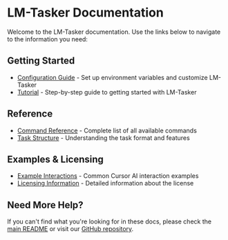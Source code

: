 # LM-Tasker Documentation

Welcome to the LM-Tasker documentation. Use the links below to navigate to the information you need:

## Getting Started

- [Configuration Guide](configuration.md) - Set up environment variables and customize LM-Tasker
- [Tutorial](tutorial.md) - Step-by-step guide to getting started with LM-Tasker

## Reference

- [Command Reference](command-reference.md) - Complete list of all available commands
- [Task Structure](task-structure.md) - Understanding the task format and features

## Examples & Licensing

- [Example Interactions](examples.md) - Common Cursor AI interaction examples
- [Licensing Information](licensing.md) - Detailed information about the license

## Need More Help?

If you can't find what you're looking for in these docs, please check the [main README](../README.md) or visit our
[GitHub repository](https://github.com/finastra-platform/MCP-LM-Tasker).

